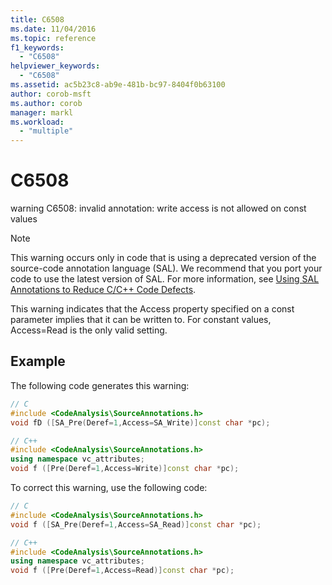 ```yaml
---
title: C6508
ms.date: 11/04/2016
ms.topic: reference
f1_keywords:
  - "C6508"
helpviewer_keywords:
  - "C6508"
ms.assetid: ac5b23c8-ab9e-481b-bc97-8404f0b63100
author: corob-msft
ms.author: corob
manager: markl
ms.workload:
  - "multiple"
---
```

# C6508
warning C6508: invalid annotation: write access is not allowed on const values

> [!NOTE]
> This warning occurs only in code that is using a deprecated version of the source-code annotation language (SAL). We recommend that you port your code to use the latest version of SAL. For more information, see [Using SAL Annotations to Reduce C/C++ Code Defects](../code-quality/using-sal-annotations-to-reduce-c-cpp-code-defects.md).

 This warning indicates that the Access property specified on a const parameter implies that it can be written to. For constant values, Access=Read is the only valid setting.

## Example
 The following code generates this warning:

```cpp
// C
#include <CodeAnalysis\SourceAnnotations.h>
void fD ([SA_Pre(Deref=1,Access=SA_Write)]const char *pc);

// C++
#include <CodeAnalysis\SourceAnnotations.h>
using namespace vc_attributes;
void f ([Pre(Deref=1,Access=Write)]const char *pc);
```

 To correct this warning, use the following code:

```cpp
// C
#include <CodeAnalysis\SourceAnnotations.h>
void f ([SA_Pre(Deref=1,Access=SA_Read)]const char *pc);

// C++
#include <CodeAnalysis\SourceAnnotations.h>
using namespace vc_attributes;
void f ([Pre(Deref=1,Access=Read)]const char *pc);
```
